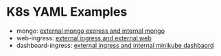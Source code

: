 # K8s YAML Examples

- mongo: [external mongo express and internal mongo](https://www.bogotobogo.com/DevOps/Docker/Docker_Kubernetes_MongoDB_MongoExpress.php)
- web-ingress: [external ingress and external web](https://kubernetes.github.io/ingress-nginx/deploy/#quick-start)
- dashboard-ingress: [external ingress and internal minikube dashbaord](https://www.bogotobogo.com/DevOps/Docker/Docker_Kubernetes_Nginx_Ingress_Controller_for_Dashboard_on_Minikube.php)
